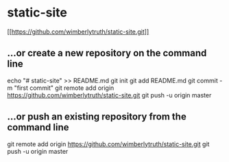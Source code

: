 # static-site

[[https://github.com/wimberlytruth/static-site.git]]

## …or create a new repository on the command line
echo "# static-site" >> README.md
git init
git add README.md
git commit -m "first commit"
git remote add origin https://github.com/wimberlytruth/static-site.git
git push -u origin master

## …or push an existing repository from the command line
git remote add origin https://github.com/wimberlytruth/static-site.git
git push -u origin master

